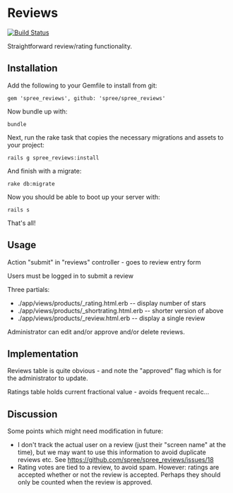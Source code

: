 Reviews
=======

[![Build Status](https://secure.travis-ci.org/spree/spree_reviews.png)](http://travis-ci.org/spree/spree_reviews)

Straightforward review/rating functionality.

Installation
------------

Add the following to your Gemfile to install from git:

    gem 'spree_reviews', github: 'spree/spree_reviews'

Now bundle up with:

    bundle

Next, run the rake task that copies the necessary migrations and assets to your project:

    rails g spree_reviews:install

And finish with a migrate:

    rake db:migrate

Now you should be able to boot up your server with:

    rails s

That's all!

Usage
-----

Action "submit" in "reviews" controller - goes to review entry form

Users must be logged in to submit a review

Three partials:
 - ./app/views/products/_rating.html.erb  -- display number of stars
 - ./app/views/products/_shortrating.html.erb -- shorter version of above
 - ./app/views/products/_review.html.erb  -- display a single review

Administrator can edit and/or approve and/or delete reviews.

Implementation
--------------

Reviews table is quite obvious - and note the "approved" flag which is for the
administrator to update.

Ratings table holds current fractional value - avoids frequent recalc...

Discussion
----------

Some points which might need modification in future:

 - I don't track the actual user on a review (just their "screen name" at the 
   time), but we may want to use this information to avoid duplicate reviews
   etc. See https://github.com/spree/spree_reviews/issues/18
 - Rating votes are tied to a review, to avoid spam. However: ratings are 
   accepted whether or not the review is accepted. Perhaps they should only 
   be counted when the review is approved.
